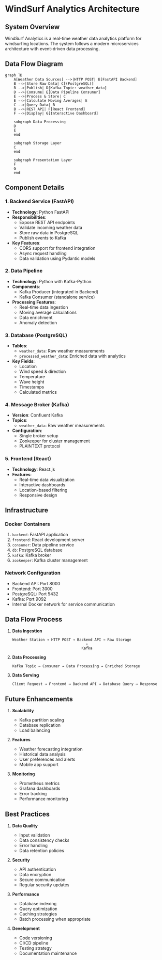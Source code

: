 # WindSurf Analytics Architecture

## System Overview

WindSurf Analytics is a real-time weather data analytics platform for windsurfing locations. The system follows a modern microservices architecture with event-driven data processing.

## Data Flow Diagram

```mermaid
graph TD
    A[Weather Data Sources] -->|HTTP POST| B[FastAPI Backend]
    B -->|Store Raw Data| C[(PostgreSQL)]
    B -->|Publish| D[Kafka Topic: weather_data]
    D -->|Consume| E[Data Pipeline Consumer]
    E -->|Process & Store| C
    E -->|Calculate Moving Averages| E
    C -->|Query Data| B
    B -->|REST API| F[React Frontend]
    F -->|Display| G[Interactive Dashboard]
    
    subgraph Data Processing
    D
    E
    end
    
    subgraph Storage Layer
    C
    end
    
    subgraph Presentation Layer
    F
    G
    end
```

## Component Details

### 1. Backend Service (FastAPI)
- **Technology**: Python FastAPI
- **Responsibilities**:
  - Expose REST API endpoints
  - Validate incoming weather data
  - Store raw data in PostgreSQL
  - Publish events to Kafka
- **Key Features**:
  - CORS support for frontend integration
  - Async request handling
  - Data validation using Pydantic models

### 2. Data Pipeline
- **Technology**: Python with Kafka-Python
- **Components**:
  - Kafka Producer (integrated in Backend)
  - Kafka Consumer (standalone service)
- **Processing Features**:
  - Real-time data ingestion
  - Moving average calculations
  - Data enrichment
  - Anomaly detection

### 3. Database (PostgreSQL)
- **Tables**:
  - `weather_data`: Raw weather measurements
  - `processed_weather_data`: Enriched data with analytics
- **Key Fields**:
  - Location
  - Wind speed & direction
  - Temperature
  - Wave height
  - Timestamps
  - Calculated metrics

### 4. Message Broker (Kafka)
- **Version**: Confluent Kafka
- **Topics**:
  - `weather_data`: Raw weather measurements
- **Configuration**:
  - Single broker setup
  - Zookeeper for cluster management
  - PLAINTEXT protocol

### 5. Frontend (React)
- **Technology**: React.js
- **Features**:
  - Real-time data visualization
  - Interactive dashboards
  - Location-based filtering
  - Responsive design

## Infrastructure

### Docker Containers
1. `backend`: FastAPI application
2. `frontend`: React development server
3. `consumer`: Data pipeline service
4. `db`: PostgreSQL database
5. `kafka`: Kafka broker
6. `zookeeper`: Kafka cluster management

### Network Configuration
- Backend API: Port 8000
- Frontend: Port 3000
- PostgreSQL: Port 5432
- Kafka: Port 9092
- Internal Docker network for service communication

## Data Flow Process

1. **Data Ingestion**
   ```
   Weather Station → HTTP POST → Backend API → Raw Storage
                                     ↓
                                   Kafka
   ```

2. **Data Processing**
   ```
   Kafka Topic → Consumer → Data Processing → Enriched Storage
   ```

3. **Data Serving**
   ```
   Client Request → Frontend → Backend API → Database Query → Response
   ```

## Future Enhancements

1. **Scalability**
   - Kafka partition scaling
   - Database replication
   - Load balancing

2. **Features**
   - Weather forecasting integration
   - Historical data analysis
   - User preferences and alerts
   - Mobile app support

3. **Monitoring**
   - Prometheus metrics
   - Grafana dashboards
   - Error tracking
   - Performance monitoring

## Best Practices

1. **Data Quality**
   - Input validation
   - Data consistency checks
   - Error handling
   - Data retention policies

2. **Security**
   - API authentication
   - Data encryption
   - Secure communication
   - Regular security updates

3. **Performance**
   - Database indexing
   - Query optimization
   - Caching strategies
   - Batch processing when appropriate

4. **Development**
   - Code versioning
   - CI/CD pipeline
   - Testing strategy
   - Documentation maintenance
